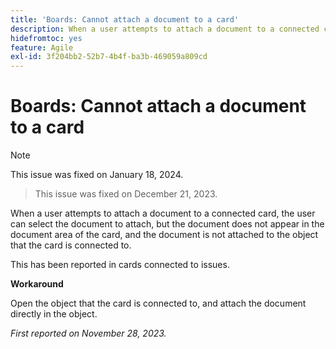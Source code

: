 ```yaml
---
title: 'Boards: Cannot attach a document to a card'
description: When a user attempts to attach a document to a connected card, the user can select the document to attach, but the document does not appear in the document area of the card, and the document is not attached to the object that the card is connected to.
hidefromtoc: yes
feature: Agile
exl-id: 3f204bb2-52b7-4b4f-ba3b-469059a809cd
---
```

# Boards: Cannot attach a document to a card

>[!NOTE]
>
>This issue was fixed on January 18, 2024.

<!--WF and WFP TOCs-->

>This issue was fixed on December 21, 2023.

When a user attempts to attach a document to a connected card, the user can select the document to attach, but the document does not appear in the document area of the card, and the document is not attached to the object that the card is connected to.

This has been reported in cards connected to issues.

**Workaround**

Open the object that the card is connected to, and attach the document directly in the object.

_First reported on November 28, 2023._
